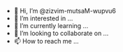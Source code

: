 - 👋 Hi, I’m @zizvim-mutsaM-wupvu6
- 👀 I’m interested in ...
- 🌱 I’m currently learning ...
- 💞️ I’m looking to collaborate on ...
- 📫 How to reach me ...

<!---
zizvim-mutsaM-wupvu6/zizvim-mutsaM-wupvu6 is a ✨ special ✨ repository because its `README.md` (this file) appears on your GitHub profile.
You can click the Preview link to take a look at your changes.
--->
